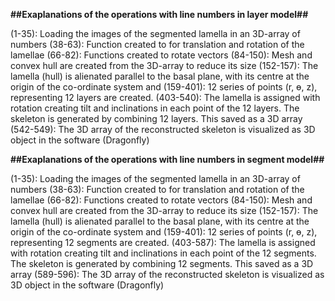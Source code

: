 **##Exaplanations of the operations with line numbers in layer model##**

(1-35): Loading the images of the segmented lamella in an 3D-array of numbers
(38-63): Function created to for translation and rotation of the lamellae
(66-82): Functions created to rotate vectors
(84-150): Mesh and convex hull are created from the 3D-array to reduce its size
(152-157): The lamella (hull) is alienated parallel to the basal plane, with its centre at the origin of the co-ordinate system and
(159-401): 12 series of points (r, ɵ, z), representing 12 layers are created.
(403-540): The lamella is assigned with rotation creating tilt and inclinations in each point of the 12 layers. The skeleton is generated by combining 12 layers. This saved as a 3D array
(542-549): The 3D array of the reconstructed skeleton is visualized as 3D object in the software (Dragonfly)

**##Exaplanations of the operations with line numbers in segment model##**

(1-35): Loading the images of the segmented lamella in an 3D-array of numbers
(38-63): Function created to for translation and rotation of the lamellae
(66-82): Functions created to rotate vectors
(84-150): Mesh and convex hull are created from the 3D-array to reduce its size
(152-157): The lamella (hull) is alienated parallel to the basal plane, with its centre at the origin of the co-ordinate system and
(159-401): 12 series of points (r, ɵ, z), representing 12 segments are created.
(403-587): The lamella is assigned with rotation creating tilt and inclinations in each point of the 12 segments. The skeleton is generated by combining 12 segments. This saved as a 3D array
(589-596): The 3D array of the reconstructed skeleton is visualized as 3D object in the software (Dragonfly)

